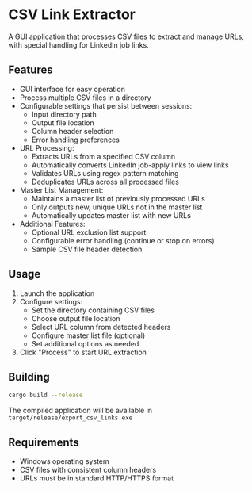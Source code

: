 # CSV Link Extractor

A GUI application that processes CSV files to extract and manage URLs, with special handling for LinkedIn job links.

## Features

- GUI interface for easy operation
- Process multiple CSV files in a directory
- Configurable settings that persist between sessions:
  - Input directory path
  - Output file location
  - Column header selection
  - Error handling preferences
- URL Processing:
  - Extracts URLs from a specified CSV column
  - Automatically converts LinkedIn job-apply links to view links
  - Validates URLs using regex pattern matching
  - Deduplicates URLs across all processed files
- Master List Management:
  - Maintains a master list of previously processed URLs
  - Only outputs new, unique URLs not in the master list
  - Automatically updates master list with new URLs
- Additional Features:
  - Optional URL exclusion list support
  - Configurable error handling (continue or stop on errors)
  - Sample CSV file header detection

## Usage

1. Launch the application
2. Configure settings:
   - Set the directory containing CSV files
   - Choose output file location
   - Select URL column from detected headers
   - Configure master list file (optional)
   - Set additional options as needed
3. Click "Process" to start URL extraction

## Building

```bash
cargo build --release
```

The compiled application will be available in `target/release/export_csv_links.exe`

## Requirements

- Windows operating system
- CSV files with consistent column headers
- URLs must be in standard HTTP/HTTPS format
